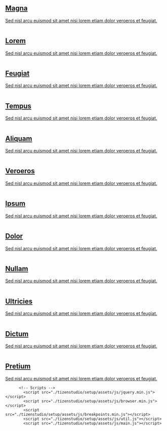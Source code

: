 <section class="tiles">
								<article class="style1">
									<span class="image">
										<img src="./tizenstudio/setup/media/pic01.jpg" alt="" />
									</span>
									<a href="generic.html">
										<h2>Magna</h2>
										<div class="content">
											<p>Sed nisl arcu euismod sit amet nisi lorem etiam dolor veroeros et feugiat.</p>
										</div>
									</a>
								</article>
								<article class="style2">
									<span class="image">
										<img src="./tizenstudio/setup/media/pic01.jpg" alt="" />
									</span>
									<a href="generic.html">
										<h2>Lorem</h2>
										<div class="content">
											<p>Sed nisl arcu euismod sit amet nisi lorem etiam dolor veroeros et feugiat.</p>
										</div>
									</a>
								</article>
								<article class="style3">
									<span class="image">
										<img src="./tizenstudio/setup/media/pic01.jpg" alt="" />
									</span>
									<a href="generic.html">
										<h2>Feugiat</h2>
										<div class="content">
											<p>Sed nisl arcu euismod sit amet nisi lorem etiam dolor veroeros et feugiat.</p>
										</div>
									</a>
								</article>
								<article class="style4">
									<span class="image">
										<img src="./tizenstudio/setup/media/pic01.jpg" alt="" />
									</span>
									<a href="generic.html">
										<h2>Tempus</h2>
										<div class="content">
											<p>Sed nisl arcu euismod sit amet nisi lorem etiam dolor veroeros et feugiat.</p>
										</div>
									</a>
								</article>
								<article class="style5">
									<span class="image">
										<img src="./tizenstudio/setup/media/pic01.jpg" alt="" />
									</span>
									<a href="generic.html">
										<h2>Aliquam</h2>
										<div class="content">
											<p>Sed nisl arcu euismod sit amet nisi lorem etiam dolor veroeros et feugiat.</p>
										</div>
									</a>
								</article>
								<article class="style6">
									<span class="image">
										<img src="./tizenstudio/setup/media/pic01.jpg" alt="" />
									</span>
									<a href="generic.html">
										<h2>Veroeros</h2>
										<div class="content">
											<p>Sed nisl arcu euismod sit amet nisi lorem etiam dolor veroeros et feugiat.</p>
										</div>
									</a>
								</article>
								<article class="style2">
									<span class="image">
										<img src="./tizenstudio/setup/media/pic01.jpg" alt="" />
									</span>
									<a href="generic.html">
										<h2>Ipsum</h2>
										<div class="content">
											<p>Sed nisl arcu euismod sit amet nisi lorem etiam dolor veroeros et feugiat.</p>
										</div>
									</a>
								</article>
								<article class="style3">
									<span class="image">
										<img src="./tizenstudio/setup/media/pic01.jpg" alt="" />
									</span>
									<a href="generic.html">
										<h2>Dolor</h2>
										<div class="content">
											<p>Sed nisl arcu euismod sit amet nisi lorem etiam dolor veroeros et feugiat.</p>
										</div>
									</a>
								</article>
								<article class="style1">
									<span class="image">
										<img src="./tizenstudio/setup/media/pic01.jpg" alt="" />
									</span>
									<a href="generic.html">
										<h2>Nullam</h2>
										<div class="content">
											<p>Sed nisl arcu euismod sit amet nisi lorem etiam dolor veroeros et feugiat.</p>
										</div>
									</a>
								</article>
								<article class="style5">
									<span class="image">
										<img src="./tizenstudio/setup/media/pic01.jpg" alt="" />
									</span>
									<a href="generic.html">
										<h2>Ultricies</h2>
										<div class="content">
											<p>Sed nisl arcu euismod sit amet nisi lorem etiam dolor veroeros et feugiat.</p>
										</div>
									</a>
								</article>
								<article class="style6">
									<span class="image">
										<img src="./tizenstudio/setup/media/pic01.jpg" alt="" />
									</span>
									<a href="generic.html">
										<h2>Dictum</h2>
										<div class="content">
											<p>Sed nisl arcu euismod sit amet nisi lorem etiam dolor veroeros et feugiat.</p>
										</div>
									</a>
								</article>
								<article class="style4">
									<span class="image">
										<img src="./tizenstudio/setup/media/pic01.jpg" alt="" />
									</span>
									<a href="generic.html">
										<h2>Pretium</h2>
										<div class="content">
											<p>Sed nisl arcu euismod sit amet nisi lorem etiam dolor veroeros et feugiat.</p>
										</div>
									</a>
								</article>
							</section>
						</div>
					</div>
          
          
          <!-- Scripts -->
			<script src="./tizenstudio/setup/assets/js/jquery.min.js"></script>
			<script src="./tizenstudio/setup/assets/js/browser.min.js"></script>
			<script src="./tizenstudio/setup/assets/js/breakpoints.min.js"></script>
			<script src="./tizenstudio/setup/assets/js/util.js"></script>
			<script src="./tizenstudio/setup/assets/js/main.js"></script>
